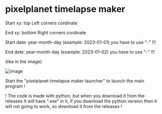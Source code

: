 # pixelplanet timelapse maker

Start xy: top Left corners cordinate

End xy: bottom Right corners cordinate


Start date: year-month-day (example: 2023-01-01) you have to use "-" !!!

End date: year-month-day (example: 2023-01-02) you have to use "-" !!!

(like in the image)

![image](https://github.com/Batyoaron/pixelplanet_timelapse_maker/assets/111697446/ca9d393f-ef71-48a3-9c77-030b3edf45d4)

Start the "pixelplanet timelapse maker launcher" to launch the main program !

! The code is made with python, but when you download it from the releases it will have ".exe" in it, if you download the python version then it will not going to work, so download it from the releases !
